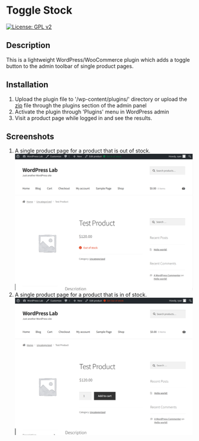 
# Toggle Stock
 [![License: GPL v2](https://img.shields.io/badge/License-GPL%20v2-blue.svg)](https://www.gnu.org/licenses/gpl-2.0.html)
 

## Description
This is a lightweight WordPress/WooCommerce plugin which adds a toggle button to the admin toolbar of single product pages.


## Installation
 1. Upload the plugin file to '/wp-content/plugins/' directory or upload the [zip](https://github.com/d0n601/WP-Drinking-Age/archive/master.zip) file through the plugins section of the admin panel
 2. Activate the plugin through 'Plugins' menu in WordPress admin
 3. Visit a product page while logged in and see the results.


## Screenshots
 1. A single product page for a product that is out of stock.
 ![toggle-product-to-out-stock](https://raw.githubusercontent.com/d0n601/toggle-stock/master/images/screenshot-1.png)
 2. A single product page for a product that is in of stock.
 ![toggle-product-to-in-stock](https://raw.githubusercontent.com/d0n601/toggle-stock/master/images/screenshot-2.png)
